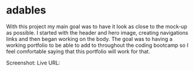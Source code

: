 # adables

With this project my main goal was to have it look as close to the mock-up as possible. I started with the header and hero image, creating navigations links and then began working on the body. The goal was to having a working portfolio to be able to add to throughout the coding bootcamp so I feel comfortable saying that this portfolio will work for that. 

Screenshot:
Live URL: 